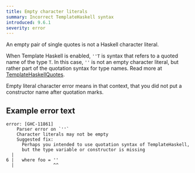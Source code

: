 ```yaml
---
title: Empty character literals
summary: Incorrect TemplateHaskell syntax
introduced: 9.6.1
severity: error
---
```


An empty pair of single quotes is not a Haskell character literal.

When Template Haskell is enabled, `''T` is syntax that refers to a quoted name of the type `T`. In this case, `''` is not an empty character literal, but rather part of the quotation syntax for type names. Read more at [TemplateHaskellQuotes](https://downloads.haskell.org/ghc/latest/docs/html/users_guide/exts/template_haskell.html#extension-TemplateHaskellQuotes).

Empty literal character error means in that context, that you did not put a constructor name after quotation marks.

## Example error text

```
error: [GHC-11861]
    Parser error on `''`
    Character literals may not be empty
    Suggested fix:
      Perhaps you intended to use quotation syntax of TemplateHaskell,
      but the type variable or constructor is missing
  |
6 |   where foo = ''
  |               ^^
  ```

